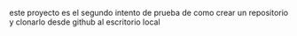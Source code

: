este proyecto es el segundo intento de prueba de como crear un repositorio y clonarlo desde github al escritorio local 